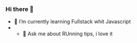 ### Hi there 👋
- 🌱 I’m currently learning Fullstack whit Javascript
- - 💬 Ask me about RUnning tips, i love it
<!--
**juliangavirialugo/juliangavirialugo** is a ✨ _special_ ✨ repository because its `README.md` (this file) appears on your GitHub profile.

Here are some ideas to get you started:

- 🔭 I’m currently working on ...

- 👯 I’m looking to collaborate on ...
- 🤔 I’m looking for help with ...
- 💬 Ask me about ...
- 📫 How to reach me: ...
- 😄 Pronouns: ...
- ⚡ Fun fact: ...
-->

